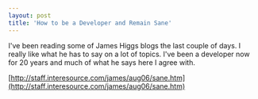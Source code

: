 ```yaml
---
layout: post  
title: 'How to be a Developer and Remain Sane'
---
```

I've been reading some of James Higgs blogs the last couple of days. I really like what he has to say on a lot of topics. I've been a developer now for 20 years and much of what he says here I agree with.

[http://staff.interesource.com/james/aug06/sane.htm](http://staff.interesource.com/james/aug06/sane.htm)
